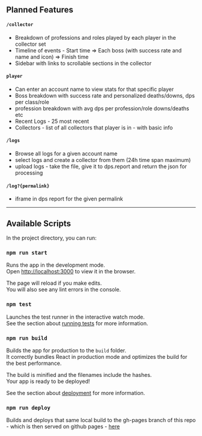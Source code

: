 ## Planned Features

#### `/collector`
- Breakdown of professions and roles played by each player in the collector set
- Timeline of events - Start time => Each boss (with success rate and name and icon) => Finish time
- Sidebar with links to scrollable sections in the collector

#### `player`
- Can enter an account name to view stats for that specific player
- Boss breakdown with success rate and personalized deaths/downs, dps per class/role
- profession breakdown with avg dps per profession/role downs/deaths etc
- Recent Logs - 25 most recent 
- Collectors - list of all collectors that player is in - with basic info

#### `/logs`
- Browse all logs for a given account name
- select logs and create a collector from them (24h time span maximum)
- upload logs - take the file, give it to dps.report and return the json for processing

#### `/log?{permalink}`
- iframe in dps report for the given permalink

---------------------------------------

## Available Scripts
In the project directory, you can run:

### `npm run start`
Runs the app in the development mode.<br />
Open [http://localhost:3000](http://localhost:3000) to view it in the browser.

The page will reload if you make edits.<br />
You will also see any lint errors in the console.

### `npm test`
Launches the test runner in the interactive watch mode.<br />
See the section about [running tests](https://facebook.github.io/create-react-app/docs/running-tests) for more information.

### `npm run build`
Builds the app for production to the `build` folder.<br />
It correctly bundles React in production mode and optimizes the build for the best performance.

The build is minified and the filenames include the hashes.<br />
Your app is ready to be deployed!

See the section about [deployment](https://facebook.github.io/create-react-app/docs/deployment) for more information.

### `npm run deploy`
Builds and deploys that same local build to the gh-pages branch of this repo - which is then served on github pages - [here](https://scott-mueller.github.io/gw2-raid-dashboard)

